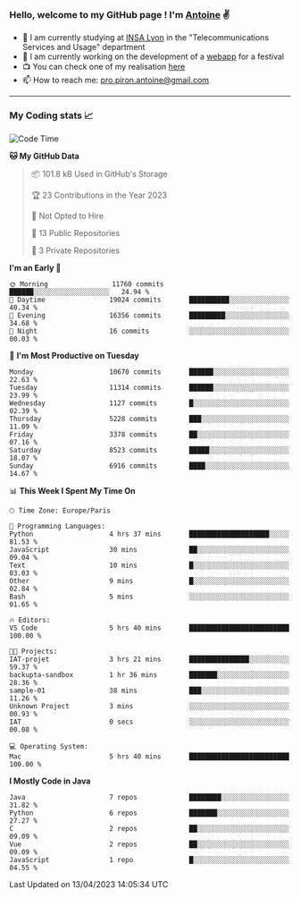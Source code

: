 ### Hello, welcome to my GitHub page ! I'm [Antoine](https://github.com/AntoinePiron) ✌️

- 🌱 I am currently studying at [INSA Lyon](https://www.insa-lyon.fr) in the "Telecommunications Services and Usage" department
- 🔭 I am currently working on the development of a [webapp](https://github.com/24HeuresINSA/Overbookd) for a festival
- 📺 You can check one of my realisation [here](https://astustc.fr)
- 📫 How to reach me: [pro.piron.antoine@gmail.com](mailto:pro.piron.antoine@gmail.com)

---

### My Coding stats 📈
<!--START_SECTION:waka-->
![Code Time](http://img.shields.io/badge/Code%20Time-74%20hrs%2032%20mins-blue)

**🐱 My GitHub Data** 

> 📦 101.8 kB Used in GitHub's Storage 
 > 
> 🏆 23 Contributions in the Year 2023
 > 
> 🚫 Not Opted to Hire
 > 
> 📜 13 Public Repositories 
 > 
> 🔑 3 Private Repositories 
 > 
**I'm an Early 🐤** 

```text
🌞 Morning                11760 commits       ██████░░░░░░░░░░░░░░░░░░░   24.94 % 
🌆 Daytime                19024 commits       ██████████░░░░░░░░░░░░░░░   40.34 % 
🌃 Evening                16356 commits       █████████░░░░░░░░░░░░░░░░   34.68 % 
🌙 Night                  16 commits          ░░░░░░░░░░░░░░░░░░░░░░░░░   00.03 % 
```
📅 **I'm Most Productive on Tuesday** 

```text
Monday                   10670 commits       ██████░░░░░░░░░░░░░░░░░░░   22.63 % 
Tuesday                  11314 commits       ██████░░░░░░░░░░░░░░░░░░░   23.99 % 
Wednesday                1127 commits        █░░░░░░░░░░░░░░░░░░░░░░░░   02.39 % 
Thursday                 5228 commits        ███░░░░░░░░░░░░░░░░░░░░░░   11.09 % 
Friday                   3378 commits        ██░░░░░░░░░░░░░░░░░░░░░░░   07.16 % 
Saturday                 8523 commits        █████░░░░░░░░░░░░░░░░░░░░   18.07 % 
Sunday                   6916 commits        ████░░░░░░░░░░░░░░░░░░░░░   14.67 % 
```


📊 **This Week I Spent My Time On** 

```text
🕑︎ Time Zone: Europe/Paris

💬 Programming Languages: 
Python                   4 hrs 37 mins       ████████████████████░░░░░   81.53 % 
JavaScript               30 mins             ██░░░░░░░░░░░░░░░░░░░░░░░   09.04 % 
Text                     10 mins             █░░░░░░░░░░░░░░░░░░░░░░░░   03.03 % 
Other                    9 mins              █░░░░░░░░░░░░░░░░░░░░░░░░   02.84 % 
Bash                     5 mins              ░░░░░░░░░░░░░░░░░░░░░░░░░   01.65 % 

🔥 Editors: 
VS Code                  5 hrs 40 mins       █████████████████████████   100.00 % 

🐱‍💻 Projects: 
IAT-projet               3 hrs 21 mins       ███████████████░░░░░░░░░░   59.37 % 
backupta-sandbox         1 hr 36 mins        ███████░░░░░░░░░░░░░░░░░░   28.36 % 
sample-01                38 mins             ███░░░░░░░░░░░░░░░░░░░░░░   11.26 % 
Unknown Project          3 mins              ░░░░░░░░░░░░░░░░░░░░░░░░░   00.93 % 
IAT                      0 secs              ░░░░░░░░░░░░░░░░░░░░░░░░░   00.08 % 

💻 Operating System: 
Mac                      5 hrs 40 mins       █████████████████████████   100.00 % 
```

**I Mostly Code in Java** 

```text
Java                     7 repos             ████████░░░░░░░░░░░░░░░░░   31.82 % 
Python                   6 repos             ███████░░░░░░░░░░░░░░░░░░   27.27 % 
C                        2 repos             ██░░░░░░░░░░░░░░░░░░░░░░░   09.09 % 
Vue                      2 repos             ██░░░░░░░░░░░░░░░░░░░░░░░   09.09 % 
JavaScript               1 repo              █░░░░░░░░░░░░░░░░░░░░░░░░   04.55 % 
```




 Last Updated on 13/04/2023 14:05:34 UTC
<!--END_SECTION:waka-->
